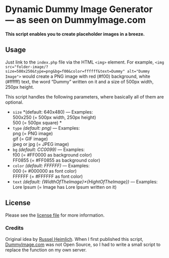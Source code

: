 # Dynamic Dummy Image Generator<br>— as seen on DummyImage.com
**This script enables you to create placeholder images in a breeze.**

## Usage
Just link to the `index.php` file via the HTML `<img>` element. For example, `<img src="folder-image/?size=500x250&type=png&bg=f00&color=ffffff&text=Dummy" alt="Dummy Image">` would create a PNG image with red (#f00) background, white (#ffffff) text, the word “Dummy” written on it and a size of 500px width, 250px height.

This script handles the following parameters, where basically all of them are optional.

* `size` *(default: 640x480) — Examples:<br>500x250 (= 500px width, 250px height)<br>500 (= 500px square) *
* `type` *(default: png)* — Examples:<br>png (= PNG image)<br>gif (= GIF image)<br>jpeg or jpg (= JPEG image)
* `bg` *(default: CC0099)* — Examples:<br>f00 (= #FF0000 as background color)<br>FF0855 (= #FF0855 as background color)
* `color` *(default: FFFFFF)* — Examples:<br>000 (= #000000 as font color)<br>FFFFFF (= #FFFFFF as font color)
* `text` *(default: {WidthOfTheImage}×{HightOfTheImage})* — Examples:<br>Lore Ipsum (= Image has Lore Ipsum written on it)

## License
Please see the [license file](https://github.com/FabianBeiner/PHP-Dummy-Image-Generator/blob/master/LICENSE) for more information.

### Credits
Original idea by [Russel Heimlich](https://github.com/kingkool68/). When I first published this script, [DummyImage.com](https://dummyimage.com/) was not Open Source, so I had to write a small script to replace the function on my own server.
